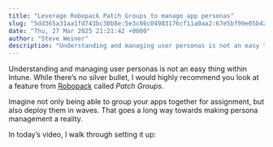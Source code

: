 ```yaml
---
title: "Leverage Robopack Patch Groups to manage app personas"
slug: "5dd365a31aa1fd743bc30b8e:5e3c86c04983176cf11a0aa2:67e5bf99e05b42355eeab6de"
date: "Thu, 27 Mar 2025 21:21:42 +0000"
author: "Steve Weiner"
description: "Understanding and managing user personas is not an easy thing within Intune. While there’s no silver bullet, I would highly recommend you look at a feature from Robopack called Patch Groups.Imagine not only being able to group your apps together for assignment, but also deploy them in waves. "
---
```


Understanding and managing user personas is not an easy thing within Intune. While there’s no silver bullet, I would highly recommend you look at a feature from [Robopack](https://robopack.com/) called _Patch Groups_.

Imagine not only being able to group your apps together for assignment, but also deploy them in waves. That goes a long way towards making persona management a reality.  

In today’s video, I walk through setting it up: